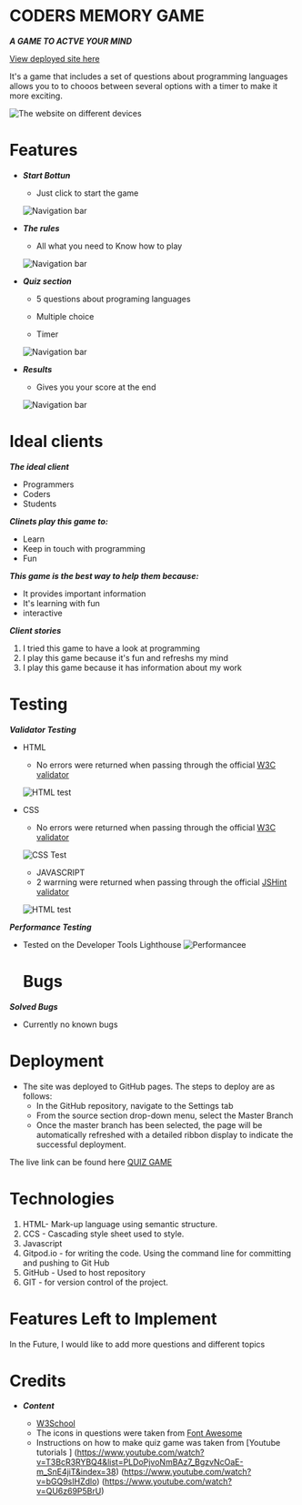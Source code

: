 # CODERS MEMORY GAME

***A GAME TO ACTVE YOUR MIND***

[View deployed site here](https://ghiath2.github.io/Quiz-Game/)

It's a game that includes a set of questions about programming languages allows you to to chooos between several options with a timer to make it more exciting.

![The website on different devices](/assets/documentation/ux.png)

# Features
   - ***Start Bottun***

     - Just click to start the game

     ![Navigation bar](/assets/documentation/start.png)
 
   - ***The rules***

     - All what you need to Know how to play

     ![Navigation bar](/assets/documentation/rules.png)

- ***Quiz section***

    - 5 questions about programing languages

     - Multiple choice

     - Timer

     ![Navigation bar](/assets/documentation/quiz.png)

 - ***Results***

      - Gives you your score at the end 

     ![Navigation bar](/assets/documentation/score.png)

# Ideal clients
***The ideal client***
- Programmers
- Coders
- Students

***Clinets play this game to:***
- Learn
- Keep in touch with programming
- Fun

***This game is the best way to help them because:***
- It provides important information
- It's learning with fun
- interactive

 ***Client stories***
1. I tried this game to have a look at programming
2. I play this game because it's fun and refreshs my mind
3. I play this game because it has information about my work

# Testing

***Validator Testing***
- HTML
  - No errors were returned when passing through the official [W3C validator](https://validator.w3.org/)

  ![HTML test](/assets/documentation/html-v.png)

- CSS
  - No errors were returned when passing through the official [W3C validator](https://validator.w3.org/)

  ![CSS Test](/assets/documentation/css-v.png)

  - JAVASCRIPT
  - 2 warrning were returned when passing through the official [JSHint validator](https://jshint.com/)

  ![HTML test](/assets/documentation/html-v.png)

***Performance Testing***
  - Tested on the Developer Tools Lighthouse
    ![Performancee](/assets/documentation/test.png)

    # Bugs

***Solved Bugs***
  - Currently no known bugs


# Deployment
- The site was deployed to GitHub pages. The steps to deploy are as follows:
  - In the GitHub repository, navigate to the Settings tab
  - From the source section drop-down menu, select the Master Branch
  - Once the master branch has been selected, the page will be automatically refreshed with a detailed ribbon display to indicate the successful deployment.

The live link can be found here  [QUIZ GAME](https://ghiath2.github.io/Quiz-Game/)

# Technologies
1. HTML- Mark-up language using semantic structure.
2. CCS - Cascading style sheet used to style.
1. Javascript
3. Gitpod.io - for writing the code. Using the command line for committing and pushing to Git Hub
4. GitHub - Used to host repository
5. GIT - for version control of the project.

# Features Left to Implement
In the Future, I would like to add more questions and different topics

# Credits
- ***Content***

  - [ W3School](https://www.w3schools.com/default.asp)
  - The icons in questions were taken from [ Font Awesome](https://fontawesome.com/)
  - Instructions on how to make quiz game was taken from [Youtube tutorials ]
  (https://www.youtube.com/watch?v=T3BcR3RYBQ4&list=PLDoPjvoNmBAz7_BgzvNcOaE-m_SnE4jiT&index=38)
  (https://www.youtube.com/watch?v=bGQ9sIHZdlo)
  (https://www.youtube.com/watch?v=QU6z69P5BrU)

